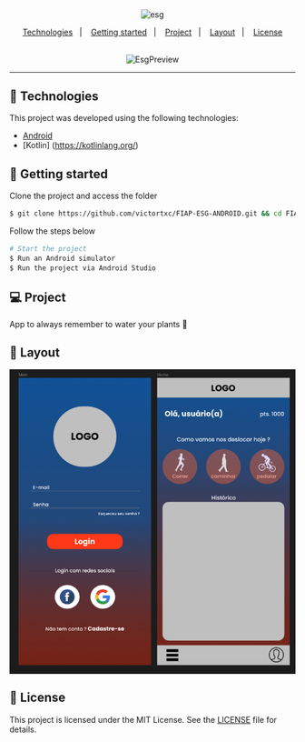 <div align="center">
    <img align="center" alt="esg" title="PlantManager" src="assets/logo.svg" />
</div>

<p align="center">
  <a href="#-technologies">Technologies</a>&nbsp;&nbsp;&nbsp;|&nbsp;&nbsp;&nbsp;
  <a href="#-getting-started">Getting started</a>&nbsp;&nbsp;&nbsp;|&nbsp;&nbsp;&nbsp;
  <a href="#-project">Project</a>&nbsp;&nbsp;&nbsp;|&nbsp;&nbsp;&nbsp;
  <a href="#-layout">Layout</a>&nbsp;&nbsp;&nbsp;|&nbsp;&nbsp;&nbsp;
  <a href="#-license">License</a>
</p>

<br>

<div align="center">
  <img alt="EsgPreview" src="assets/plantmanager-preview.png">
</div>

---

## 🧪 Technologies

This project was developed using the following technologies:

-   [Android](https://www.android.com/intl/pt-BR_br/)
-   [Kotlin] (https://kotlinlang.org/)

## 🚀 Getting started

Clone the project and access the folder

```bash
$ git clone https://github.com/victortxc/FIAP-ESG-ANDROID.git && cd FIAP-ESG-ANDROID
```

Follow the steps below

```bash
# Start the project
$ Run an Android simulator
$ Run the project via Android Studio
```

## 💻 Project

App to always remember to water your plants 🌱

## 🔖 Layout

<div align="center">
    <img align="center" alt="esg" title="ESG" src="readme/layout.png" />
</div>

## 📝 License

This project is licensed under the MIT License. See the [LICENSE](LICENSE.md) file for details.
